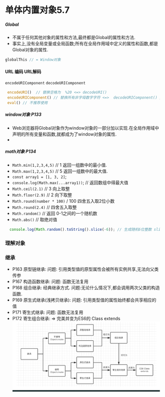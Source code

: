 # 单体内置对象5.7
##### Global 
- 不属于任何其他对象的属性和方法,最终都是Global的属性和方法.
- 事实上,没有全局变量或全局函数;所有在全局作用域中定义的属性和函数,都是Global对象的属性.
```javascript
globalThis // = Window对象
```
#### URL 编码 URL解码

`encodeURIComponent`
`decodeURIComponent`
```javascript
 encodeURI()  // 替换空格为  %20 <=> decodeURI()
 encodeURIComponent() // 替换所有非字母数字字符 <=>  decodeURIComponent() // 推荐使用
 eval() // 不推荐使用
```
##### window对象 P133
- Web浏览器将Global对象作为window对象的一部分加以实现.在全局作用域中声明的所有变量和函数,就都成为了window对象的属性.
-
##### math对象 P134
- `Math.min(1,2,3,4,5)` // 1 返回一组数中的最小值.
- `Math.max(1,2,3,4,5)` // 5 返回一组数中的最大值.
- `const array1 = [1, 3, 2]`;
- `console.log(Math.max(...array1))`; // 返回数组中得最大值
- `Math.ceil(2.1)` // 3 向上取整
- `Math.floor(2.9)` // 2 向下取整
- `Math.round(number * 100)` / 100 四舍五入取2位小数
- `Math.round(2.4)` // 四舍五入取整
- `Math.random()` // 返回 0-1之间的一个随机数
- `Math.abs()` // 取绝对值

````javascript
  console.log(Math.random().toString().slice(-6)); // 生成随机6位整数 slice表示从倒数第6位开始截取
````

### 理解对象

### 继承
- P163 原型链继承: 问题: 引用类型值的原型属性会被所有实例共享,无法向父类传参
- P167 构造函数继承: 问题: 函数无法复用
- P168 组合继承: 经典继承方式. 问题:无论什么情况下,都会调用两次父类的构造函数.
- P169 原生式继承(浅拷贝继承): 问题: 引用类型值的属性始终都会共享相应的值
- P171 寄生式继承: 问题: 函数无法复用
- P172 寄生组合继承: => 完美并变为ES6的 Class extends
![img.png](img.png)
